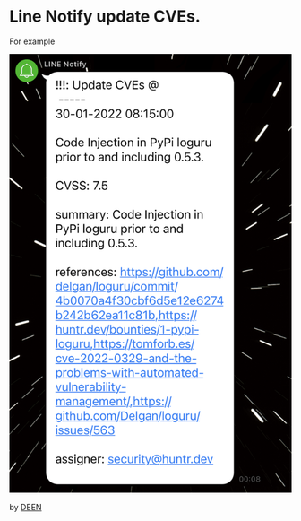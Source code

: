 # Line Notify update CVEs.

For example

![](https://raw.githubusercontent.com/deen666/Line-Notify-CVEs/main/CVEs_Line_Noti.jpeg)


by [DEEN](https://github.com/deen666)
